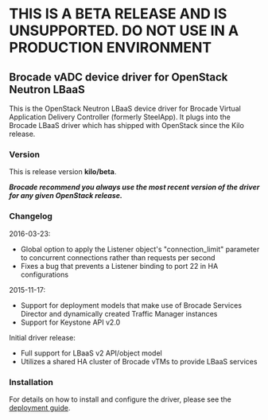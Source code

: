 # THIS IS A BETA RELEASE AND IS UNSUPPORTED.  DO NOT USE IN A PRODUCTION ENVIRONMENT #

## Brocade vADC device driver for OpenStack Neutron LBaaS ##
This is the OpenStack Neutron LBaaS device driver for Brocade Virtual Application Delivery Controller (formerly SteelApp).  It plugs into the Brocade LBaaS driver which has shipped with OpenStack since the Kilo release.

### Version ###
This is release version **kilo/beta**.

***Brocade recommend you always use the most recent version of the driver for any given OpenStack release.***

### Changelog ###
2016-03-23:
* Global option to apply the Listener object's "connection_limit" parameter to concurrent connections rather than requests per second
* Fixes a bug that prevents a Listener binding to port 22 in HA configurations

2015-11-17:
* Support for deployment models that make use of Brocade Services Director and dynamically created Traffic Manager instances
* Support for Keystone API v2.0

Initial driver release:
* Full support for LBaaS v2 API/object model
* Utilizes a shared HA cluster of Brocade vTMs to provide LBaaS services

### Installation ###
For details on how to install and configure the driver, please see the [deployment guide](Deployment-Guide.pdf).
